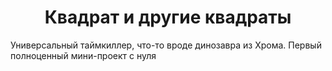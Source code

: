 <h1 align="center">Квадрат и другие квадраты</h1>
<p>Универсальный таймкиллер, что-то вроде динозавра из Хрома. Первый полноценный мини-проект с нуля<p>
